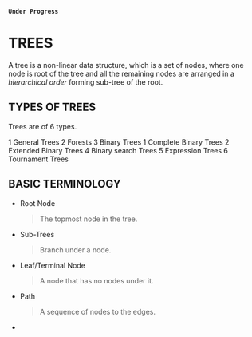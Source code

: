 **`Under Progress`**

# TREES
A tree is a non-linear data structure, which is a set of nodes, where one node 
is root of the tree and all the remaining nodes are arranged in a *hierarchical 
order* forming sub-tree of the root.

## TYPES OF TREES
Trees are of 6 types.

  1 General Trees
  2 Forests
  3 Binary Trees
        1 Complete Binary Trees
        2 Extended Binary Trees
  4 Binary search Trees
  5 Expression Trees
  6 Tournament Trees

## BASIC TERMINOLOGY

  - Root Node
    > The topmost node in the tree.

  - Sub-Trees
    > Branch under a node.

  - Leaf/Terminal Node
    > A node that has no nodes under it.

  - Path
    > A sequence of nodes to the edges.

  - 